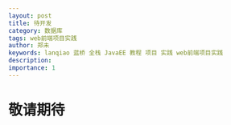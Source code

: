 ```yaml
---
layout: post
title: 待开发
category: 数据库
tags: web前端项目实践
author: 郑未
keywords: lanqiao 蓝桥 全栈 JavaEE 教程 项目 实践 web前端项目实践
description:  
importance: 1
---
```


# 敬请期待 #